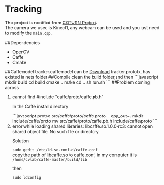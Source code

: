 # Tracking
The project is rectified from <a href="https://github.com/davheld/GOTURN">GOTURN Project</a>.  
The camera we used is Kinect1, any webcam can be used and you just need to modify the `main.cpp`.

##Dependencies
<ul>
<li>OpenCV</li>
<li>Caffe</li>
<li>Cmake</li>
</ul>
##Caffemodel
tracker.caffemodel can be 
<a href=http://cs.stanford.edu/people/davheld/public/GOTURN/trained_model/tracker.caffemodel>Download</a>  
tracker.prototxt has existed in nets folder
##Compile
clean the build folder,and then
```javascript
mkdir build
cd build
cmake ..
make
cd ..
sh run.sh
```
##Problem coming across
<ol>
<li>cannot find #include "caffe/proto/caffe.pb.h"</li>
<p>In the Caffe install directory</p>
```javascript
protoc src/caffe/proto/caffe.proto --cpp_out=.
mkdir include/caffe/proto
mv src/caffe/proto/caffe.pb.h include/caffe/proto
```
<li>error while loading shared libraries: libcaffe.so.1.0.0-rc3: cannot open shared object file: No such file or directory</li>
<p>Solution</p>

<code>sudo gedit /etc/ld.so.conf.d/caffe.conf</code>  
copy the path of libcaffe.so to caffe.conf, in my computer it is
<code>/home/cvlab/caffe-master/build/lib</code>
<p>then</p> 
<code>sudo ldconfig</code>
